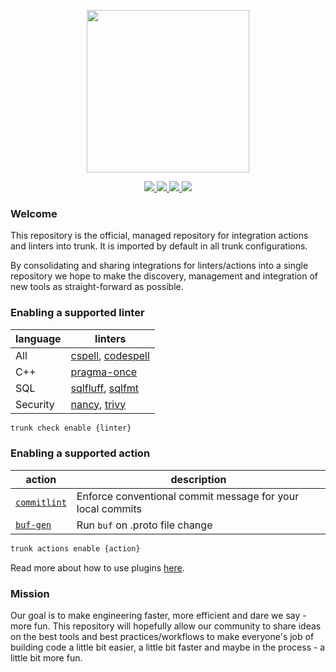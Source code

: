 <!-- trunk-ignore(markdownlint/MD041) -->
<p align="center">
  <a href="https://docs.trunk.io">
    <img height="260" src="https://static.trunk.io/assets/trunk_plugins_logo.png" />
  </a>
</p>
<p align="center">
  <a href="https://marketplace.visualstudio.com/items?itemName=Trunk.io">
    <img src="https://img.shields.io/visual-studio-marketplace/i/Trunk.io?logo=visualstudiocode"/>
  </a>
  <a href="https://slack.trunk.io">
    <img src="https://img.shields.io/badge/slack-slack.trunk.io-blue?logo=slack"/>
  </a>
  <a href="https://docs.trunk.io">
    <img src="https://img.shields.io/badge/docs.trunk.io-7f7fcc?label=docs&logo=readthedocs&labelColor=555555&logoColor=ffffff"/>
  </a>
    <a href="https://trunk.io">
    <img src="https://img.shields.io/badge/trunk.io-enabled-brightgreen?logo=data:image/svg%2bxml;base64,PHN2ZyB4bWxucz0iaHR0cDovL3d3dy53My5vcmcvMjAwMC9zdmciIGZpbGw9Im5vbmUiIHN0cm9rZT0iI0ZGRiIgc3Ryb2tlLXdpZHRoPSIxMSIgdmlld0JveD0iMCAwIDEwMSAxMDEiPjxwYXRoIGQ9Ik01MC41IDk1LjVhNDUgNDUgMCAxIDAtNDUtNDVtNDUtMzBhMzAgMzAgMCAwIDAtMzAgMzBtNDUgMGExNSAxNSAwIDAgMC0zMCAwIi8+PC9zdmc+"/>
  </a>
</p>

### Welcome

This repository is the official, managed repository for integration actions and linters into trunk. It is imported by default in all trunk configurations.

By consolidating and sharing integrations for linters/actions into a single repository we hope to make the discovery, management and integration of new tools as straight-forward as possible.

### Enabling a supported linter

| language | linters                                                                                                             |
| -------- | ------------------------------------------------------------------------------------------------------------------- |
| All      | [cspell](https://github.com/streetsidesoftware/cspell), [codespell](https://github.com/codespell-project/codespell) |
| C++      | [pragma-once](linters/pragma-once/readme.md)                                                                        |
| SQL      | [sqlfluff](https://github.com/sqlfluff/sqlfluff), [sqlfmt](https://github.com/tconbeer/sqlfmt)                      |
| Security | [nancy](https://github.com/sonatype-nexus-community/nancy), [trivy](https://github.com/aquasecurity/trivy)          |

```bash
trunk check enable {linter}
```

### Enabling a supported action

| action                                                               | description                                                |
| -------------------------------------------------------------------- | ---------------------------------------------------------- |
| [`commitlint`](https://github.com/conventional-changelog/commitlint) | Enforce conventional commit message for your local commits |
| [`buf-gen`](actions/buf/readme.md)                                   | Run `buf` on .proto file change                            |

```bash
trunk actions enable {action}
```

Read more about how to use plugins [here](https://docs.trunk.io/docs/plugins).

### Mission

Our goal is to make engineering faster, more efficient and dare we say - more fun. This repository will hopefully allow our community to share ideas on the best tools and best practices/workflows to make everyone's job of building code a little bit easier, a little bit faster and maybe in the process - a little bit more fun.
